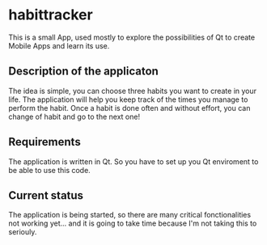 # habittracker

This is a small App, used mostly to explore the possibilities of Qt to create Mobile Apps and learn its use. 

## Description of the applicaton
The idea is simple, you can choose three habits you want to create in your life. 
The application will help you keep track of the times you manage to perform the habit.
Once a habit is done often and without effort, you can change of habit and go to the next one!

## Requirements
The application is written in Qt. So you have to set up you Qt enviroment to be able to use this code.

## Current status
The application is being started, so there are many critical fonctionalities not working yet... 
and it is going to take time because I'm not taking this to seriouly. 


